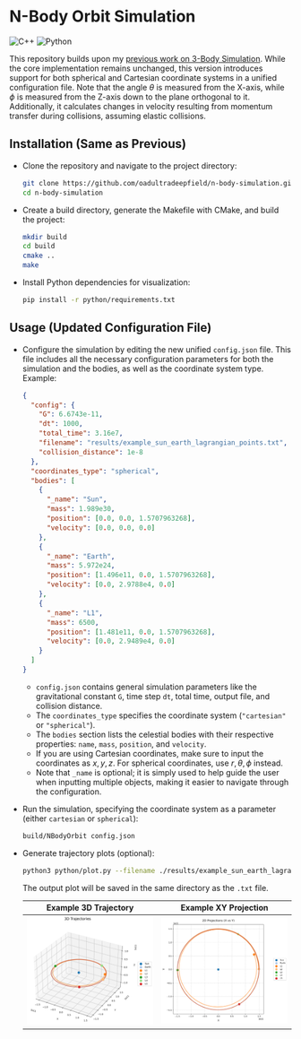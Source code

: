 # N-Body Orbit Simulation

![C++](https://img.shields.io/badge/c++-%2300599C.svg?style=for-the-badge&logo=c%2B%2B&logoColor=white)
![Python](https://img.shields.io/badge/python-3670A0?style=for-the-badge&logo=python&logoColor=ffdd54)

This repository builds upon my [previous work on 3-Body Simulation](https://github.com/oadultradeepfield/three-body-simulation/). While the core implementation remains unchanged, this version introduces support for both spherical and Cartesian coordinate systems in a unified configuration file. Note that the angle $\theta$ is measured from the X-axis, while $\phi$ is measured from the Z-axis down to the plane orthogonal to it. Additionally, it calculates changes in velocity resulting from momentum transfer during collisions, assuming elastic collisions.

## Installation (Same as Previous)

- Clone the repository and navigate to the project directory:

  ```bash
  git clone https://github.com/oadultradeepfield/n-body-simulation.git
  cd n-body-simulation
  ```

- Create a build directory, generate the Makefile with CMake, and build the project:

  ```bash
  mkdir build
  cd build
  cmake ..
  make
  ```

- Install Python dependencies for visualization:

  ```bash
  pip install -r python/requirements.txt
  ```

## Usage (Updated Configuration File)

- Configure the simulation by editing the new unified `config.json` file. This file includes all the necessary configuration parameters for both the simulation and the bodies, as well as the coordinate system type. Example:

  ```json
  {
    "config": {
      "G": 6.6743e-11,
      "dt": 1000,
      "total_time": 3.16e7,
      "filename": "results/example_sun_earth_lagrangian_points.txt",
      "collision_distance": 1e-8
    },
    "coordinates_type": "spherical",
    "bodies": [
      {
        "_name": "Sun",
        "mass": 1.989e30,
        "position": [0.0, 0.0, 1.5707963268],
        "velocity": [0.0, 0.0, 0.0]
      },
      {
        "_name": "Earth",
        "mass": 5.972e24,
        "position": [1.496e11, 0.0, 1.5707963268],
        "velocity": [0.0, 2.9788e4, 0.0]
      },
      {
        "_name": "L1",
        "mass": 6500,
        "position": [1.481e11, 0.0, 1.5707963268],
        "velocity": [0.0, 2.9489e4, 0.0]
      }
    ]
  }
  ```

  - `config.json` contains general simulation parameters like the gravitational constant `G`, time step `dt`, total time, output file, and collision distance.
  - The `coordinates_type` specifies the coordinate system (`"cartesian"` or `"spherical"`).
  - The `bodies` section lists the celestial bodies with their respective properties: `name`, `mass`, `position`, and `velocity`.
  - If you are using Cartesian coordinates, make sure to input the coordinates as $x, y, z$. For spherical coordinates, use $r, \theta, \phi$ instead.
  - Note that `_name` is optional; it is simply used to help guide the user when inputting multiple objects, making it easier to navigate through the configuration.

- Run the simulation, specifying the coordinate system as a parameter (either `cartesian` or `spherical`):

  ```bash
  build/NBodyOrbit config.json
  ```

- Generate trajectory plots (optional):

  ```bash
  python3 python/plot.py --filename ./results/example_sun_earth_lagrangian_points.txt --N 7 --labels Sun,Earth,L1,L2,L3,L4,L5
  ```

  The output plot will be saved in the same directory as the `.txt` file.

  |                               **Example 3D Trajectory**                               |                                **Example XY Projection**                                 |
  | :-----------------------------------------------------------------------------------: | :--------------------------------------------------------------------------------------: |
  | ![Example 3D Trajectory](/results/example_sun_earth_lagrangian_points_trajectory.png) | ![Example 2D Projection](/results/example_sun_earth_lagrangian_points_2d_projection.png) |
